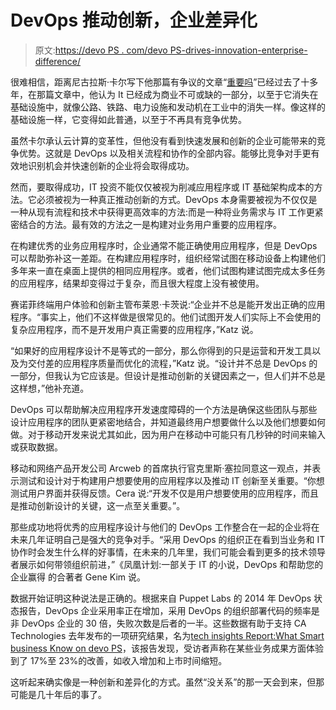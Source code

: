 # DevOps 推动创新，企业差异化

> 原文:[https://devo PS . com/devo PS-drives-innovation-enterprise-difference/](https://devops.com/devops-drives-innovation-enterprise-differentiation/)

很难相信，距离尼古拉斯·卡尔写下他那篇有争议的文章“[重要吗](http://www.roughtype.com/?p=644)”已经过去了十多年，在那篇文章中，他认为 It 已经成为商业不可或缺的一部分，以至于它消失在基础设施中，就像公路、铁路、电力设施和发动机在工业中的消失一样。像这样的基础设施一样，它变得如此普通，以至于不再具有竞争优势。

虽然卡尔承认云计算的变革性，但他没有看到快速发展和创新的企业可能带来的竞争优势。这就是 DevOps 以及相关流程和协作的全部内容。能够比竞争对手更有效地识别机会并快速创新的企业将会取得成功。

然而，要取得成功，IT 投资不能仅仅被视为削减应用程序或 IT 基础架构成本的方法。它必须被视为一种真正推动创新的方式。DevOps 本身需要被视为不仅仅是一种从现有流程和技术中获得更高效率的方法:而是一种将业务需求与 IT 工作更紧密结合的方法。最有效的方法之一是构建对业务用户重要的应用程序。

在构建优秀的业务应用程序时，企业通常不能正确使用应用程序，但是 DevOps 可以帮助弥补这一差距。在构建应用程序时，组织经常试图在移动设备上构建他们多年来一直在桌面上提供的相同应用程序。或者，他们试图构建试图完成太多任务的应用程序，结果却变得过于复杂，而且很大程度上没有被使用。

赛诺菲终端用户体验和创新主管布莱恩·卡茨说:“企业并不总是能开发出正确的应用程序。“事实上，他们不这样做是很常见的。他们试图开发人们实际上不会使用的复杂应用程序，而不是开发用户真正需要的应用程序，”Katz 说。

“如果好的应用程序设计不是等式的一部分，那么你得到的只是运营和开发工具以及为交付差的应用程序质量而优化的流程，”Katz 说。“设计并不总是 DevOps 的一部分，但我认为它应该是。但设计是推动创新的关键因素之一，但人们并不总是这样想，”他补充道。

DevOps 可以帮助解决应用程序开发速度障碍的一个方法是确保这些团队与那些设计应用程序的团队更紧密地结合，并知道最终用户想要做什么以及他们想要如何做。对于移动开发来说尤其如此，因为用户在移动中可能只有几秒钟的时间来输入或获取数据。

移动和网络产品开发公司 Arcweb 的首席执行官克里斯·塞拉同意这一观点，并表示测试和设计对于构建用户想要使用的应用程序以及推动 IT 创新至关重要。“你想测试用户界面并获得反馈。Cera 说:“开发不仅是用户想要使用的应用程序，而且是推动创新设计的关键，这一点至关重要。”。

那些成功地将优秀的应用程序设计与他们的 DevOps 工作整合在一起的企业将在未来几年证明自己是强大的竞争对手。“采用 DevOps 的组织正在看到当业务和 IT 协作时会发生什么样的好事情，在未来的几年里，我们可能会看到更多的技术领导者展示如何带领组织前进，”《凤凰计划:一部关于 IT 的小说，DevOps 和帮助您的企业赢得 的合著者 Gene Kim 说。

数据开始证明这种说法是正确的。根据来自 Puppet Labs 的 2014 年 DevOps 状态报告，DevOps 企业采用率正在增加，采用 DevOps 的组织部署代码的频率是非 DevOps 企业的 30 倍，失败次数是后者的一半。这些数据有助于支持 CA Technologies 去年发布的一项研究结果，名为[tech insights Report:What Smart business Know on devo PS](https://www.ca.com/us/register/forms/collateral/TechInsights-Report-What-Smart-Businesses-Know-About-DevOps.aspx)，该报告发现，受访者声称在某些业务成果方面体验到了 17%至 23%的改善，如收入增加和上市时间缩短。

这听起来确实像是一种创新和差异化的方式。虽然“没关系”的那一天会到来，但那可能是几十年后的事了。